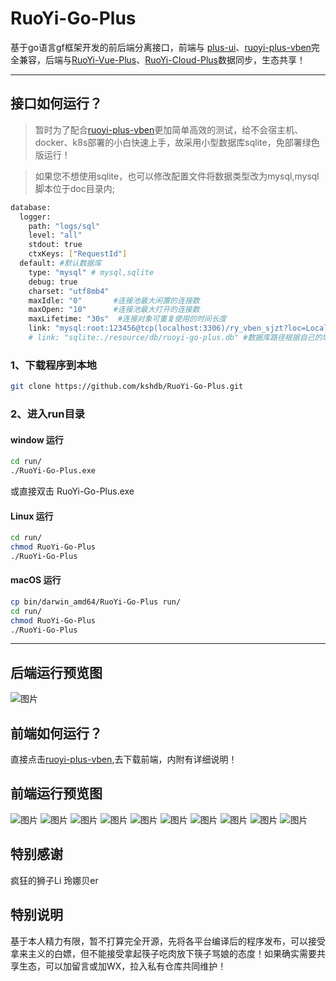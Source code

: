 # RuoYi-Go-Plus

基于go语言gf框架开发的前后端分离接口，前端与 [plus-ui](https://github.com/JavaLionLi/plus-ui)、[ruoyi-plus-vben](https://gitee.com/dapppp/ruoyi-plus-vben)完全兼容，后端与[RuoYi-Vue-Plus](https://github.com/dromara/RuoYi-Vue-Plus)、[RuoYi-Cloud-Plus](https://github.com/dromara/RuoYi-Cloud-Plus)数据同步，生态共享！

---


## 接口如何运行？

> 暂时为了配合[ruoyi-plus-vben]([ruoyi-plus-vben](https://gitee.com/dapppp/ruoyi-plus-vben))更加简单高效的测试，给不会宿主机、docker、k8s部署的小白快速上手，故采用小型数据库sqlite，免部署绿色版运行！

> 如果您不想使用sqlite，也可以修改配置文件将数据类型改为mysql,mysql脚本位于doc目录内;

```sh
database:
  logger:
    path: "logs/sql"
    level: "all"
    stdout: true
    ctxKeys: ["RequestId"]
  default: #默认数据库
    type: "mysql" # mysql,sqlite
    debug: true
    charset: "utf8mb4"
    maxIdle: "0"       #连接池最大闲置的连接数
    maxOpen: "10"      #连接池最大打开的连接数
    maxLifetime: "30s"  #连接对象可重复使用的时间长度
    link: "mysql:root:123456@tcp(localhost:3306)/ry_vben_sjzt?loc=Local&parseTime=true"
    # link: "sqlite:./resource/db/ruoyi-go-plus.db" #数据库路径根据自己的填写
```


### 1、下载程序到本地

```sh
git clone https://github.com/kshdb/RuoYi-Go-Plus.git
```



### 2、进入run目录

#### window 运行
```sh
cd run/
./RuoYi-Go-Plus.exe
```


或直接双击 RuoYi-Go-Plus.exe

#### Linux 运行

```sh
cd run/
chmod RuoYi-Go-Plus
./RuoYi-Go-Plus
```

#### macOS 运行

```sh
cp bin/darwin_amd64/RuoYi-Go-Plus run/
cd run/
chmod RuoYi-Go-Plus
./RuoYi-Go-Plus
```


---



## 后端运行预览图

![图片](./doc/images/api-1.png)




## 前端如何运行？
直接点击[ruoyi-plus-vben](https://gitee.com/dapppp/ruoyi-plus-vben),去下载前端，内附有详细说明！

## 前端运行预览图

![图片](./doc/images/web-1.png)
![图片](./doc/images/web-2.png)
![图片](./doc/images/web-3.png)
![图片](./doc/images/web-4.png)
![图片](./doc/images/web-5.png)
![图片](./doc/images/web-6.png)
![图片](./doc/images/web-7.png)
![图片](./doc/images/web-8.png)
![图片](./doc/images/web-9.png)
![图片](./doc/images/web-10.png)

## 特别感谢

疯狂的狮子Li   玲娜贝er

## 特别说明

基于本人精力有限，暂不打算完全开源，先将各平台编译后的程序发布，可以接受拿来主义的白嫖，但不能接受拿起筷子吃肉放下筷子骂娘的态度！如果确实需要共享生态，可以加留言或加WX，拉入私有仓库共同维护！
